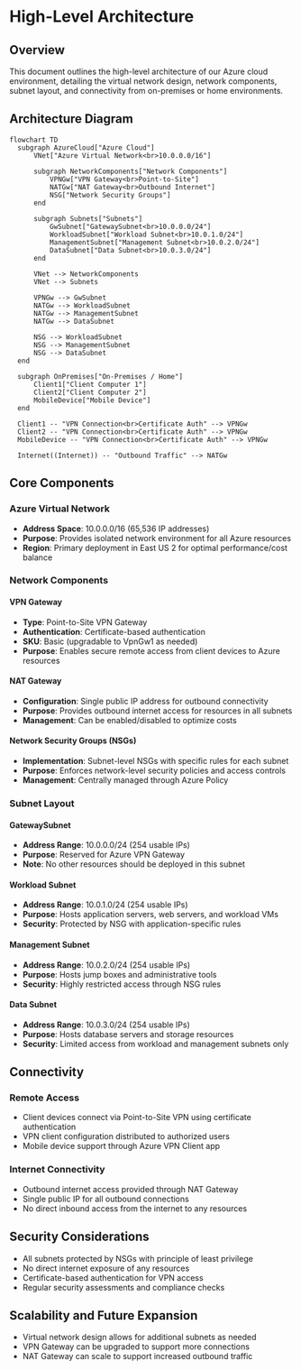 # High-Level Architecture

## Overview
This document outlines the high-level architecture of our Azure cloud environment, detailing the virtual network design, network components, subnet layout, and connectivity from on-premises or home environments.

## Architecture Diagram

```mermaid
flowchart TD
  subgraph AzureCloud["Azure Cloud"]
      VNet["Azure Virtual Network<br>10.0.0.0/16"]
      
      subgraph NetworkComponents["Network Components"]
          VPNGw["VPN Gateway<br>Point-to-Site"]
          NATGw["NAT Gateway<br>Outbound Internet"]
          NSG["Network Security Groups"]
      end
      
      subgraph Subnets["Subnets"]
          GwSubnet["GatewaySubnet<br>10.0.0.0/24"]
          WorkloadSubnet["Workload Subnet<br>10.0.1.0/24"]
          ManagementSubnet["Management Subnet<br>10.0.2.0/24"]
          DataSubnet["Data Subnet<br>10.0.3.0/24"]
      end
      
      VNet --> NetworkComponents
      VNet --> Subnets
      
      VPNGw --> GwSubnet
      NATGw --> WorkloadSubnet
      NATGw --> ManagementSubnet
      NATGw --> DataSubnet
      
      NSG --> WorkloadSubnet
      NSG --> ManagementSubnet
      NSG --> DataSubnet
  end
  
  subgraph OnPremises["On-Premises / Home"]
      Client1["Client Computer 1"]
      Client2["Client Computer 2"]
      MobileDevice["Mobile Device"]
  end
  
  Client1 -- "VPN Connection<br>Certificate Auth" --> VPNGw
  Client2 -- "VPN Connection<br>Certificate Auth" --> VPNGw
  MobileDevice -- "VPN Connection<br>Certificate Auth" --> VPNGw
  
  Internet((Internet)) -- "Outbound Traffic" --> NATGw
```

## Core Components

### Azure Virtual Network
- **Address Space**: 10.0.0.0/16 (65,536 IP addresses)
- **Purpose**: Provides isolated network environment for all Azure resources
- **Region**: Primary deployment in East US 2 for optimal performance/cost balance

### Network Components

#### VPN Gateway
- **Type**: Point-to-Site VPN Gateway
- **Authentication**: Certificate-based authentication
- **SKU**: Basic (upgradable to VpnGw1 as needed)
- **Purpose**: Enables secure remote access from client devices to Azure resources

#### NAT Gateway
- **Configuration**: Single public IP address for outbound connectivity
- **Purpose**: Provides outbound internet access for resources in all subnets
- **Management**: Can be enabled/disabled to optimize costs

#### Network Security Groups (NSGs)
- **Implementation**: Subnet-level NSGs with specific rules for each subnet
- **Purpose**: Enforces network-level security policies and access controls
- **Management**: Centrally managed through Azure Policy

### Subnet Layout

#### GatewaySubnet
- **Address Range**: 10.0.0.0/24 (254 usable IPs)
- **Purpose**: Reserved for Azure VPN Gateway
- **Note**: No other resources should be deployed in this subnet

#### Workload Subnet
- **Address Range**: 10.0.1.0/24 (254 usable IPs)
- **Purpose**: Hosts application servers, web servers, and workload VMs
- **Security**: Protected by NSG with application-specific rules

#### Management Subnet
- **Address Range**: 10.0.2.0/24 (254 usable IPs)
- **Purpose**: Hosts jump boxes and administrative tools
- **Security**: Highly restricted access through NSG rules

#### Data Subnet
- **Address Range**: 10.0.3.0/24 (254 usable IPs)
- **Purpose**: Hosts database servers and storage resources
- **Security**: Limited access from workload and management subnets only

## Connectivity

### Remote Access
- Client devices connect via Point-to-Site VPN using certificate authentication
- VPN client configuration distributed to authorized users
- Mobile device support through Azure VPN Client app

### Internet Connectivity
- Outbound internet access provided through NAT Gateway
- Single public IP for all outbound connections
- No direct inbound access from the internet to any resources

## Security Considerations
- All subnets protected by NSGs with principle of least privilege
- No direct internet exposure of any resources
- Certificate-based authentication for VPN access
- Regular security assessments and compliance checks

## Scalability and Future Expansion
- Virtual network design allows for additional subnets as needed
- VPN Gateway can be upgraded to support more connections
- NAT Gateway can scale to support increased outbound traffic
